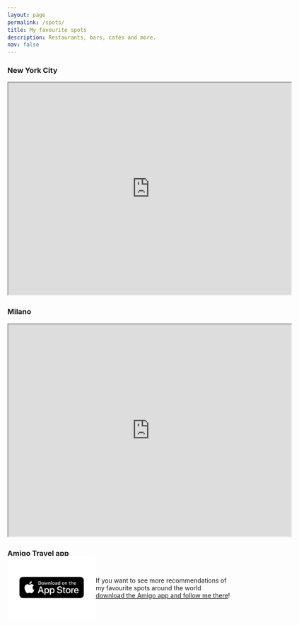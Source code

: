 ```yaml
---
layout: page
permalink: /spots/
title: My favourite spots
description: Restaurants, bars, cafés and more.
nav: false
---
```


### New York City

<div style="margin-bottom: 20px;">
    <iframe src="https://www.google.com/maps/d/embed?mid=1VuOEbXNRlylForz736rzFhNdkboIt88&ehbc=2E312F" width="640" height="480"></iframe>
</div>


### Milano

<div style="margin-bottom: 20px;">
<iframe src="https://www.google.com/maps/d/embed?mid=1BA1coon7YOlv51RkIn_iLBy325-_8ZI" width="640" height="480"></iframe>
</div>

### Amigo Travel app
<div style="display: flex; align-items: center;">
    <a href="https://www.amigo.app/user/andreacipriani?userId=62d97757eaf4d30ed74d81a2">
    <div style="flex: 0 0 auto; margin-top: -20px;">
        <img src="/assets/img/appstore.png" alt="Download Amigo" width="200" height="auto">
    </div>
    </a>
    <div style="flex: 1;  margin-top: -20px;">
        If you want to see more recommendations of my favourite spots around the world <a href="https://www.amigo.app/user/andreacipriani?userId=62d97757eaf4d30ed74d81a2">download the Amigo app and follow me there</a>!
    </div>
</div>